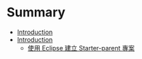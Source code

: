 # Summary

* [Introduction](Readme.md)
* [Introduction](Readme.md)
   * [使用 Eclipse 建立 Starter-parent 專案](chapter1/chapter1_1.md)

